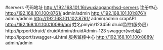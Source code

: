 #servers
代码地址 http://192.168.101.16/wuxiaogang/hsd-servers
注册中心 http://192.168.101.100:8761/   admin/admin
         http://192.168.101.101:8761/   admin/admin
         http://192.168.101.102:8761/   admin/admin
crapAPI http://192.168.101.100:10086/api    姓名pinyin/123456
druid监控(服务层) http://ip:port/druid/ druidAdmin/druidAdmin-123
swagger(web层) http://ip:port/swagger-ui.html
服务监控中心 http://192.168.101.100:8889/   admin/admin
